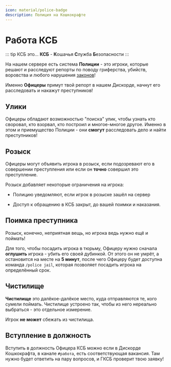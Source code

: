 ```yaml
---
icon: material/police-badge
description: Полиция на Кошкокрафте
---
```


# Работа КСБ

::: tip КСБ это...
**КСБ** - **К**ошачья **С**лужба **Б**езопасности
:::

На нашем сервере есть система **Полиции** - это игроки, которые решают и расследуют репорты по поводу гриферства, убийств, воровства и любого нарушения [законов](../../info/rules/laws.md)!

Именно **Офицеры** примут твой репорт в нашем Дискорде, начнут его расследовать и накажут преступников!

## Улики

Офицеры обладают возможностью "поиска" улик, чтобы узнать кто своровал, кто взорвал, кто построил и многое-многое другое. Именно в этом и приемущество Полиции - они **смогут** расследовать дело и найти преступников!

## Розыск

Офицеры могут объявить игрока в розыск, если подозревают его в совершении преступления или если он **точно** совершил это преступление.

Розыск добавляет некоторые ограничения на игрока:

- Полицию уведомляют, если игрок в розыске зашёл на сервер

- Доступ к обращению в КСБ закрыт, до вашей поимки и наказания.

## Поимка преступника

Розыск, конечно, неприятная вещь, но игрока ведь нужно ещё и поймать!

Для того, чтобы посадить игрока в тюрьму, Офицеру нужно сначала **оглушить** игрока - убить его своей дубинкой. От этого он не умрёт, а остановится на месте на **5 минут**, после чего Офицеру будет доступна команда `/police jail`, которая позволяет посадить игрока на определённый срок.

## Чистилище

**Чистилище** это далёкое-далёкое место, куда отправляются те, кого сумели поймать. Чистилище устроено так, чтобы из него нереально выбраться - это отдельное измерение.

Игрок **не может** сбежать из чистилища.

## Вступление в должность

Вступить в должность Офицера КСБ можно если в Дискорде Кошкокрафта, в канале `#работа`, есть соответствующая вакансия. Там нужно будет ответить на пару вопросов, и ГКСБ проверит твою заявку!
